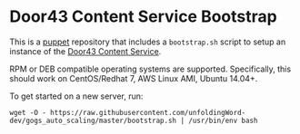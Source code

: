 # Door43 Content Service Bootstrap

This is a [puppet](https://puppet.com) repository that includes a `bootstrap.sh` script to setup an instance of the [Door43 Content Service](https://github.com/unfoldingWord-dev/gogs).

RPM or DEB compatible operating systems are supported.  Specifically, this should work on CentOS/Redhat 7, AWS Linux AMI, Ubuntu 14.04+.

To get started on a new server, run:

    wget -O - https://raw.githubusercontent.com/unfoldingWord-dev/gogs_auto_scaling/master/bootstrap.sh | /usr/bin/env bash

